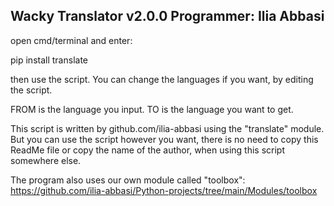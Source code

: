 Wacky Translator v2.0.0
Programmer: Ilia Abbasi
-----------------------

open cmd/terminal and enter:

pip install translate

then use the script.
You can change the languages if you want, by editing the script.

FROM is the language you input.
TO is the language you want to get.

This script is written by github.com/ilia-abbasi using the "translate" module.
But you can use the script however you want, there is no need to copy this ReadMe file
or copy the name of the author, when using this script somewhere else.

The program also uses our own module called "toolbox":
https://github.com/ilia-abbasi/Python-projects/tree/main/Modules/toolbox
